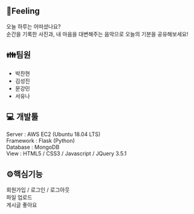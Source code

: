 ## 🎵Feeling
오늘 하루는 어떠셨나요?  
순간을 기록한 사진과, 내 마음을 대변해주는 음악으로 오늘의 기분을 공유해보세요!  
  
  
  
## 👪팀원
- 박찬현
- 김성진
- 문강민
- 서유나

  

## 💻 개발툴
Server : AWS EC2 (Ubuntu 18.04 LTS)  
Framework : Flask (Python)  
Database : MongoDB  
View : HTML5 / CSS3 / Javascript / JQuery 3.5.1  

  

## ⚙핵심기능
회원가입 / 로그인 / 로그아웃  
파일 업로드  
게시글 좋아요

